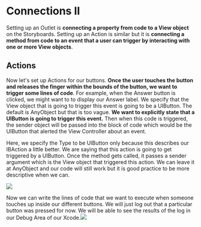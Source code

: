 # Connections II

Setting up an Outlet is **connecting a property from code to a View object** on the Storyboards. Setting up an Action is similar but it is **connecting a method from code to an event that a user can trigger by interacting with one or more View objects**.

## Actions

Now let's set up Actions for our buttons. **Once the user touches the button and releases the finger within the bounds of the button, we want to trigger some lines of code**. For example, when the Answer button is clicked, we might want to to display our Answer label. We specify that the View object that is going to trigger this event is going to be a UIButton. The default is AnyObject but that is too vague. **We want to explicitly state that a UIButton is going to trigger this event.** Then when this code is triggered, the sender object will be passed into the block of code which would be the UIButton that alerted the View Controller about an event.

Here, we specify the Type to be UIButton only because this describes our IBAction a little better. We are saying that this action is going to get triggered by a UIButton. Once the method gets called, it passes a sender argument which is the View object that triggered this action. We can leave it at AnyObject and our code will still work but it is good practice to be more descriptive when we can.

![](http://i.imgur.com/fC1DskU.gif)

Now we can write the lines of code that we want to execute when someone touches up inside our different buttons. We will just log out that a particular button was pressed for now. We will be able to see the results of the log in our Debug Area of our Xcode.![](http://i.imgur.com/Ewl3vYu.gif)